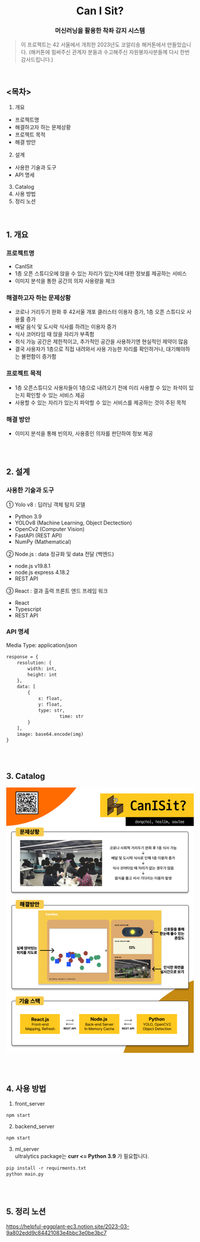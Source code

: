<h1 align="center">Can I Sit?</h1>

<h3 align="center">머신러닝을 활용한 착좌 감지 시스템</h3>

> 이 프로젝트는 42 서울에서 개최한 2023년도 코알리숑 해커톤에서 만들었습니다. 
>(해커톤에 힘써주신 관계자 분들과 수고해주신 자원봉자사분들께 다시 한번 감사드립니다.)

<br>

## <목차>
1. 개요
* 프로젝트명
* 해결하고자 하는 문제상황
* 프로젝트 목적
* 해결 방안
2. 설계
* 사용한 기술과 도구
* API 명세
3. Catalog
4. 사용 방법
5. 정리 노션
<br><br><br>

## 1. 개요
### 프로젝트명
- CanISit  
- 1층 오픈 스튜디오에 앉을 수 있는 자리가 있는지에 대한 정보를 제공하는 서비스  
- 이미지 분석을 통한 공간의 의자 사용량을 체크  

### 해결하고자 하는 문제상황
- 코로나 거리두기 완화 후 42서울 개포 클러스터 이용자 증가, 1층 오픈 스튜디오 사용률 증가
- 배달 음식 및 도시락 식사를 하려는 이용자 증가
- 식사 코어타임 때 앉을 자리가 부족함
- 취식 가능 공간은 제한적이고, 추가적인 공간을 사용하기엔 현실적인 제약이 많음
- 결국 사용자가 1층으로 직접 내려와서 사용 가능한 자리를 확인하거나, 대기해야하는 불편함이 증가함

### 프로젝트 목적
- 1층 오픈스튜디오 사용자들이 1층으로 내려오기 전에 미리 사용할 수 있는 좌석이 있는지 확인할 수 있는 서비스 제공
- 사용할 수 있는 자리가 있는지 파악할 수 있는 서비스를 제공하는 것이 주된 목적

### 해결 방안
- 이미지 분석을 통해 빈의자, 사용중인 의자를 판단하여 정보 제공 

<br><br>

## 2. 설계
### 사용한 기술과 도구
     
① Yolo v8 : 딥러닝 객체  탐지 모델
 - Python 3.9   
 - YOLOv8 (Machine Learning, Object Dectection)   
 - OpenCv2 (Computer Vision)   
 - FastAPI (REST API)   
 - NumPy (Mathematical)    

② Node.js : data 정규화 및 data 전달 (백엔드)
 - node.js v19.8.1   
 - node.js express 4.18.2   
 - REST API   
   
③ React : 결과 출력 프론트 엔드 프레임 워크
 - React   
 - Typescript   
 - REST API     

### API 명세
Media Type: application/json

```python3
response = {
	resolution: {
		width: int,
		height: int
	},
	data: [
		{
			x: float,
			y: float,
			type: str,
            		time: str
		}
	],
	image: base64.encode(img)
}	
```

<br><br>

## 3. Catalog
!["Catalog"](./catalog_CanISit.jpg)

<br><br>

## 4. 사용 방법
1. front_server
```shell
npm start
```
2. backend_server
```shell
npm start
```
3. ml_server<br>
ultralytics package는 **curr <= Python 3.9** 가 필요합니다.
```shell
pip install -r requirments.txt
python main.py
```

<br><br>

## 5. 정리 노션
<https://helpful-eggplant-ec3.notion.site/2023-03-9a802edd9c84421083e4bbc3e0be3bc7>
